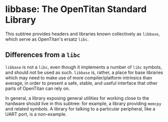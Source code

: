 # libbase: The OpenTitan Standard Library

This subtree provides headers and libraries known collectively as `libbase`, which serve as OpenTitan's ersatz `libc`.

## Differences from a `libc`

`libbase` is not a `libc`, even though it implements a number of `libc` symbols, and should not be used as such.
`libbase` is, rather, a place for base libraries which may need to make use of more compiler/platform intrinsics than average, in order to present a safe, stable, and useful interface that other parts of OpenTitan can rely on.

In general, a library exposing general utilities for working close to the hardware should live in this subtree: for example, a library providing `memcpy` and related symbols.
A library for talking to a particular peripheral, like a UART port, is a non-example.
